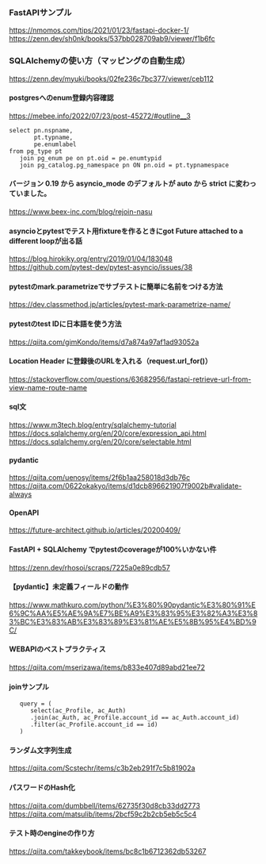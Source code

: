 ### FastAPIサンプル
https://nmomos.com/tips/2021/01/23/fastapi-docker-1/
https://zenn.dev/sh0nk/books/537bb028709ab9/viewer/f1b6fc

### SQLAlchemyの使い方（マッピングの自動生成）
https://zenn.dev/myuki/books/02fe236c7bc377/viewer/ceb112


#### postgresへのenum登録内容確認
https://mebee.info/2022/07/23/post-45272/#outline__3
```
select pn.nspname,
       pt.typname,
       pe.enumlabel
from pg_type pt
   join pg_enum pe on pt.oid = pe.enumtypid
   join pg_catalog.pg_namespace pn ON pn.oid = pt.typnamespace
```

#### バージョン 0.19 から asyncio_mode のデフォルトが auto から strict に変わっていました。
https://www.beex-inc.com/blog/rejoin-nasu

#### asyncioとpytestでテスト用fixtureを作るときにgot Future <Future pending> attached to a different loopが出る話
https://blog.hirokiky.org/entry/2019/01/04/183048
https://github.com/pytest-dev/pytest-asyncio/issues/38

#### pytestのmark.parametrizeでサブテストに簡単に名前をつける方法
https://dev.classmethod.jp/articles/pytest-mark-parametrize-name/

#### pytestのtest IDに日本語を使う方法
https://qiita.com/gimKondo/items/d7a874a97af1ad93052a

#### Location Header に登録後のURLを入れる（request.url_for()）
https://stackoverflow.com/questions/63682956/fastapi-retrieve-url-from-view-name-route-name

#### sql文
https://www.m3tech.blog/entry/sqlalchemy-tutorial
https://docs.sqlalchemy.org/en/20/core/expression_api.html
https://docs.sqlalchemy.org/en/20/core/selectable.html

#### pydantic
https://qiita.com/uenosy/items/2f6b1aa258018d3db76c
https://qiita.com/0622okakyo/items/d1dcb896621907f9002b#validate-always

#### OpenAPI
https://future-architect.github.io/articles/20200409/

#### FastAPI + SQLAlchemy でpytestのcoverageが100%いかない件
https://zenn.dev/rhosoi/scraps/7225a0e89cdb57

#### 【pydantic】未定義フィールドの動作
https://www.mathkuro.com/python/%E3%80%90pydantic%E3%80%91%E6%9C%AA%E5%AE%9A%E7%BE%A9%E3%83%95%E3%82%A3%E3%83%BC%E3%83%AB%E3%83%89%E3%81%AE%E5%8B%95%E4%BD%9C/

#### WEBAPIのベストプラクティス
https://qiita.com/mserizawa/items/b833e407d89abd21ee72

#### joinサンプル
```
   query = (
      select(ac_Profile, ac_Auth)
      .join(ac_Auth, ac_Profile.account_id == ac_Auth.account_id)
      .filter(ac_Profile.account_id == id)
   )
```
#### ランダム文字列生成
https://qiita.com/Scstechr/items/c3b2eb291f7c5b81902a

#### パスワードのHash化
https://qiita.com/dumbbell/items/62735f30d8cb33dd2773
https://qiita.com/matsulib/items/2bcf59c2b2cb5eb5c5c4

#### テスト時のengineの作り方
https://qiita.com/takkeybook/items/bc8c1b6712362db53267
